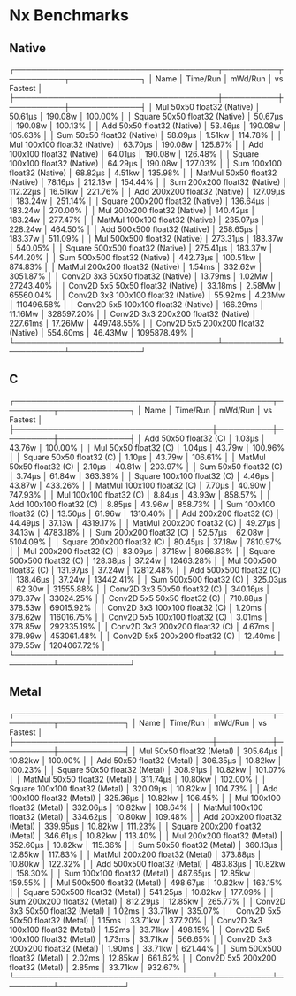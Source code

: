 # Nx Benchmarks

## Native

┌─────────────────────────────────────┬──────────┬──────────┬─────────────┐
│ Name                                │ Time/Run │  mWd/Run │  vs Fastest │
├─────────────────────────────────────┼──────────┼──────────┼─────────────┤
│ Mul 50x50 float32 (Native)          │  50.61μs │  190.08w │     100.00% │
│ Square 50x50 float32 (Native)       │  50.67μs │  190.08w │     100.13% │
│ Add 50x50 float32 (Native)          │  53.46μs │  190.08w │     105.63% │
│ Sum 50x50 float32 (Native)          │  58.09μs │   1.51kw │     114.78% │
│ Mul 100x100 float32 (Native)        │  63.70μs │  190.08w │     125.87% │
│ Add 100x100 float32 (Native)        │  64.01μs │  190.08w │     126.48% │
│ Square 100x100 float32 (Native)     │  64.29μs │  190.08w │     127.03% │
│ Sum 100x100 float32 (Native)        │  68.82μs │   4.51kw │     135.98% │
│ MatMul 50x50 float32 (Native)       │  78.16μs │  212.13w │     154.44% │
│ Sum 200x200 float32 (Native)        │ 112.22μs │  16.51kw │     221.76% │
│ Add 200x200 float32 (Native)        │ 127.09μs │  183.24w │     251.14% │
│ Square 200x200 float32 (Native)     │ 136.64μs │  183.24w │     270.00% │
│ Mul 200x200 float32 (Native)        │ 140.42μs │  183.24w │     277.47% │
│ MatMul 100x100 float32 (Native)     │ 235.07μs │  228.24w │     464.50% │
│ Add 500x500 float32 (Native)        │ 258.65μs │  183.37w │     511.09% │
│ Mul 500x500 float32 (Native)        │ 273.31μs │  183.37w │     540.05% │
│ Square 500x500 float32 (Native)     │ 275.41μs │  183.37w │     544.20% │
│ Sum 500x500 float32 (Native)        │ 442.73μs │ 100.51kw │     874.83% │
│ MatMul 200x200 float32 (Native)     │   1.54ms │  332.62w │    3051.87% │
│ Conv2D 3x3 50x50 float32 (Native)   │  13.79ms │   1.02Mw │   27243.40% │
│ Conv2D 5x5 50x50 float32 (Native)   │  33.18ms │   2.58Mw │   65560.04% │
│ Conv2D 3x3 100x100 float32 (Native) │  55.92ms │   4.23Mw │  110496.58% │
│ Conv2D 5x5 100x100 float32 (Native) │ 166.29ms │  11.16Mw │  328597.20% │
│ Conv2D 3x3 200x200 float32 (Native) │ 227.61ms │  17.26Mw │  449748.55% │
│ Conv2D 5x5 200x200 float32 (Native) │ 554.60ms │  46.43Mw │ 1095878.49% │
└─────────────────────────────────────┴──────────┴──────────┴─────────────┘

## C

┌────────────────────────────────────┬──────────┬─────────┬─────────────┐
│ Name                               │ Time/Run │ mWd/Run │  vs Fastest │
├────────────────────────────────────┼──────────┼─────────┼─────────────┤
│ Add 50x50 float32 (C)          │   1.03μs │  43.76w │     100.00% │
│ Mul 50x50 float32 (C)          │   1.04μs │  43.79w │     100.96% │
│ Square 50x50 float32 (C)       │   1.10μs │  43.79w │     106.61% │
│ MatMul 50x50 float32 (C)       │   2.10μs │  40.81w │     203.97% │
│ Sum 50x50 float32 (C)          │   3.74μs │  61.84w │     363.39% │
│ Square 100x100 float32 (C)     │   4.46μs │  43.87w │     433.26% │
│ MatMul 100x100 float32 (C)     │   7.70μs │  40.90w │     747.93% │
│ Mul 100x100 float32 (C)        │   8.84μs │  43.93w │     858.57% │
│ Add 100x100 float32 (C)        │   8.85μs │  43.96w │     858.73% │
│ Sum 100x100 float32 (C)        │  13.50μs │  61.96w │    1310.40% │
│ Add 200x200 float32 (C)        │  44.49μs │  37.13w │    4319.17% │
│ MatMul 200x200 float32 (C)     │  49.27μs │  34.13w │    4783.18% │
│ Sum 200x200 float32 (C)        │  52.57μs │  62.08w │    5104.09% │
│ Square 200x200 float32 (C)     │  80.45μs │  37.18w │    7810.97% │
│ Mul 200x200 float32 (C)        │  83.09μs │  37.18w │    8066.83% │
│ Square 500x500 float32 (C)     │ 128.38μs │  37.24w │   12463.28% │
│ Mul 500x500 float32 (C)        │ 131.97μs │  37.24w │   12812.48% │
│ Add 500x500 float32 (C)        │ 138.46μs │  37.24w │   13442.41% │
│ Sum 500x500 float32 (C)        │ 325.03μs │  62.30w │   31555.88% │
│ Conv2D 3x3 50x50 float32 (C)   │ 340.16μs │ 378.37w │   33024.25% │
│ Conv2D 5x5 50x50 float32 (C)   │ 710.88μs │ 378.53w │   69015.92% │
│ Conv2D 3x3 100x100 float32 (C) │   1.20ms │ 378.62w │  116016.75% │
│ Conv2D 5x5 100x100 float32 (C) │   3.01ms │ 378.85w │  292335.19% │
│ Conv2D 3x3 200x200 float32 (C) │   4.67ms │ 378.99w │  453061.48% │
│ Conv2D 5x5 200x200 float32 (C) │  12.40ms │ 379.55w │ 1204067.72% │
└────────────────────────────────────┴──────────┴─────────┴─────────────┘

## Metal

┌────────────────────────────────────┬──────────┬─────────┬────────────┐
│ Name                               │ Time/Run │ mWd/Run │ vs Fastest │
├────────────────────────────────────┼──────────┼─────────┼────────────┤
│ Mul 50x50 float32 (Metal)          │ 305.64μs │ 10.82kw │    100.00% │
│ Add 50x50 float32 (Metal)          │ 306.35μs │ 10.82kw │    100.23% │
│ Square 50x50 float32 (Metal)       │ 308.91μs │ 10.82kw │    101.07% │
│ MatMul 50x50 float32 (Metal)       │ 311.74μs │ 10.80kw │    102.00% │
│ Square 100x100 float32 (Metal)     │ 320.09μs │ 10.82kw │    104.73% │
│ Add 100x100 float32 (Metal)        │ 325.36μs │ 10.82kw │    106.45% │
│ Mul 100x100 float32 (Metal)        │ 332.06μs │ 10.82kw │    108.64% │
│ MatMul 100x100 float32 (Metal)     │ 334.62μs │ 10.80kw │    109.48% │
│ Add 200x200 float32 (Metal)        │ 339.95μs │ 10.82kw │    111.23% │
│ Square 200x200 float32 (Metal)     │ 346.61μs │ 10.82kw │    113.40% │
│ Mul 200x200 float32 (Metal)        │ 352.60μs │ 10.82kw │    115.36% │
│ Sum 50x50 float32 (Metal)          │ 360.13μs │ 12.85kw │    117.83% │
│ MatMul 200x200 float32 (Metal)     │ 373.88μs │ 10.80kw │    122.32% │
│ Add 500x500 float32 (Metal)        │ 483.83μs │ 10.82kw │    158.30% │
│ Sum 100x100 float32 (Metal)        │ 487.65μs │ 12.85kw │    159.55% │
│ Mul 500x500 float32 (Metal)        │ 498.67μs │ 10.82kw │    163.15% │
│ Square 500x500 float32 (Metal)     │ 541.25μs │ 10.82kw │    177.09% │
│ Sum 200x200 float32 (Metal)        │ 812.29μs │ 12.85kw │    265.77% │
│ Conv2D 3x3 50x50 float32 (Metal)   │   1.02ms │ 33.71kw │    335.07% │
│ Conv2D 5x5 50x50 float32 (Metal)   │   1.15ms │ 33.71kw │    377.20% │
│ Conv2D 3x3 100x100 float32 (Metal) │   1.52ms │ 33.71kw │    498.15% │
│ Conv2D 5x5 100x100 float32 (Metal) │   1.73ms │ 33.71kw │    566.65% │
│ Conv2D 3x3 200x200 float32 (Metal) │   1.90ms │ 33.71kw │    621.44% │
│ Sum 500x500 float32 (Metal)        │   2.02ms │ 12.85kw │    661.62% │
│ Conv2D 5x5 200x200 float32 (Metal) │   2.85ms │ 33.71kw │    932.67% │
└────────────────────────────────────┴──────────┴─────────┴────────────┘
